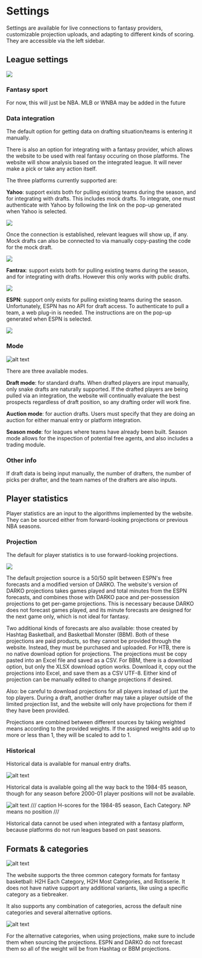 # Settings

Settings are available for live connections to fantasy providers, customizable projection uploads, and adapting to different kinds of scoring. They are accessible via the left sidebar.

## League settings

![](img/lsettings.png)

### Fantasy sport

For now, this will just be NBA. MLB or WNBA may be added in the future

### Data integration 

The default option for getting data on drafting situation/teams is entering it manually. 

There is also an option for integrating with a fantasy provider, which allows the website to be used with real fantasy occuring on those platforms. The website will show analysis based on the integrated league. It will never make a pick or take any action itself. 

The three platforms currently supported are: 

**Yahoo**: support exists both for pulling existing teams during the season, and for integrating with drafts. This includes mock drafts. To integrate, one must authenticate with Yahoo by following the link on the pop-up generated when Yahoo is selected.

![](img/yahoopop.png)

Once the connection is established, relevant leagues will show up, if any. Mock drafts can also be connected to via manually copy-pasting the code for the mock draft.

![](img/yahoosettings.png)

**Fantrax**: support exists both for pulling existing teams during the season, and for integrating with drafts. However this only works with public drafts. 

![](img/fantraxsettings.png)

**ESPN**: support only exists for pulling existing teams during the season. Unfortunately, ESPN has no API for draft access. To authenticate to pull a team, a web plug-in is needed. The instructions are on the pop-up generated when ESPN is selected. 

![](img/espnpop.png)

### Mode 

![alt text](img/mode.png)

There are three available modes. 

**Draft mode**: for standard drafts. When drafted players are input manually, only snake drafts are naturally supported. If the drafted players are being pulled via an integration, the website will continually evaluate the best prospects regardless of draft position, so any drafting order will work fine. 

**Auction mode**: for auction drafts. Users must specify that they are doing an auction for either manual entry or platform integration.

**Season mode**: for leagues where teams have already been built. Season mode allows for the inspection of potential free agents, and also includes a trading module. 

### Other info

If draft data is being input manually, the number of drafters, the number of picks per drafter, and the team names of the drafters are also inputs. 

## Player statistics 

Player statistics are an input to the algorithms implemented by the website. They can be sourced either from forward-looking projections or previous NBA seasons.

### Projection

The default for player statistics is to use forward-looking projections. 

![](img/projections.png)

The default projection source is a 50/50 split between ESPN's free forecasts and a modified version of DARKO. The website's version of DARKO projections takes games played and total minutes from the ESPN forecasts, and combines those with DARKO pace and per-possession projections to get per-game projections. This is necessary because DARKO does not forecast games played, and its minute forecasts are designed for the next game only, which is not ideal for fantasy. 

Two additional kinds of forecasts are also available: those created by Hashtag Basketball, and Basketball Monster (BBM). Both of these projections are paid products, so they cannot be provided through the website. Instead, they must be purchased and uploaded. For HTB, there is no native download option for projections. The projections must be copy pasted into an Excel file and saved as a CSV. For BBM, there is a download option, but only the XLSX download option works. Download it, copy out the projections into Excel, and save them as a CSV UTF-8. Either kind of projection can be manually edited to change projections if desired. 

Also: be careful to download projections for all players instead of just the top players. During a draft, another drafter may take a player outside of the limited projection list, and the website will only have projections for them if they have been provided. 

Projections are combined between different sources by taking weighted means according to the provided weights. If the assigned weights add up to more or less than 1, they will be scaled to add to 1. 

### Historical 

Historical data is available for manual entry drafts. 

![alt text](img/historical.png)

Historical data is available going all the way back to the 1984-85 season, though for any season before 2000-01 player positions will not be available. 

![alt text](img/1984-85.png)
/// caption
H-scores for the 1984-85 season, Each Category. NP means no position
///

Historical data cannot be used when integrated with a fantasy platform, because platforms do not run leagues based on past seasons.  

## Formats & categories

![alt text](img/formats.png)

The website supports the three common category formats for fantasy basketball: H2H Each Category, H2H Most Categories, and Rotisserie. It does not have native support any additional variants, like using a specific category as a tiebreaker. 

It also supports any combination of categories, across the default nine categories and several alternative options.

![alt text](img/categories.png)

For the alternative categories, when using projections, make sure to include them when sourcing the projections. ESPN and DARKO do not forecast them so all of the weight will be from Hashtag or BBM projections. 